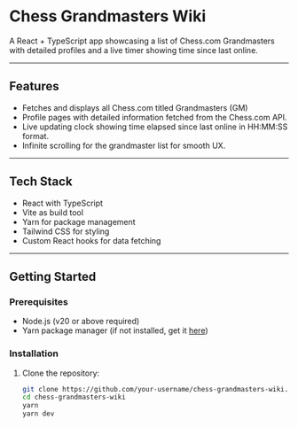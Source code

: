 # Chess Grandmasters Wiki

A React + TypeScript app showcasing a list of Chess.com Grandmasters with detailed profiles and a live timer showing time since last online.

---

## Features

- Fetches and displays all Chess.com titled Grandmasters (GM)
- Profile pages with detailed information fetched from the Chess.com API.
- Live updating clock showing time elapsed since last online in HH:MM:SS format.
- Infinite scrolling for the grandmaster list for smooth UX.

---

## Tech Stack

- React with TypeScript
- Vite as build tool
- Yarn for package management
- Tailwind CSS for styling
- Custom React hooks for data fetching

---

## Getting Started

### Prerequisites

- Node.js (v20 or above required)
- Yarn package manager (if not installed, get it [here](https://classic.yarnpkg.com/en/docs/install))

### Installation

1. Clone the repository:

   ```bash
   git clone https://github.com/your-username/chess-grandmasters-wiki.git
   cd chess-grandmasters-wiki
   yarn
   yarn dev
   ```
